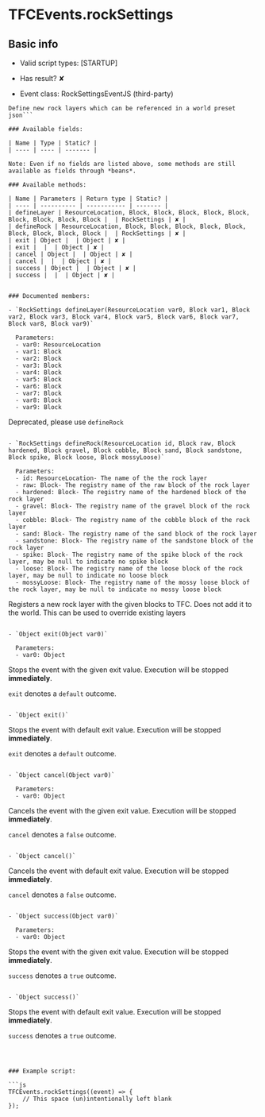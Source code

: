 # TFCEvents.rockSettings

## Basic info

- Valid script types: [STARTUP]

- Has result? ✘

- Event class: RockSettingsEventJS (third-party)

```
Define new rock layers which can be referenced in a world preset json```

### Available fields:

| Name | Type | Static? |
| ---- | ---- | ------- |

Note: Even if no fields are listed above, some methods are still available as fields through *beans*.

### Available methods:

| Name | Parameters | Return type | Static? |
| ---- | ---------- | ----------- | ------- |
| defineLayer | ResourceLocation, Block, Block, Block, Block, Block, Block, Block, Block, Block |  | RockSettings | ✘ |
| defineRock | ResourceLocation, Block, Block, Block, Block, Block, Block, Block, Block, Block |  | RockSettings | ✘ |
| exit | Object |  | Object | ✘ |
| exit |  |  | Object | ✘ |
| cancel | Object |  | Object | ✘ |
| cancel |  |  | Object | ✘ |
| success | Object |  | Object | ✘ |
| success |  |  | Object | ✘ |


### Documented members:

- `RockSettings defineLayer(ResourceLocation var0, Block var1, Block var2, Block var3, Block var4, Block var5, Block var6, Block var7, Block var8, Block var9)`

  Parameters:
  - var0: ResourceLocation
  - var1: Block
  - var2: Block
  - var3: Block
  - var4: Block
  - var5: Block
  - var6: Block
  - var7: Block
  - var8: Block
  - var9: Block

```
Deprecated, please use `defineRock`
```

- `RockSettings defineRock(ResourceLocation id, Block raw, Block hardened, Block gravel, Block cobble, Block sand, Block sandstone, Block spike, Block loose, Block mossyLoose)`

  Parameters:
  - id: ResourceLocation- The name of the the rock layer
  - raw: Block- The registry name of the raw block of the rock layer
  - hardened: Block- The registry name of the hardened block of the rock layer
  - gravel: Block- The registry name of the gravel block of the rock layer
  - cobble: Block- The registry name of the cobble block of the rock layer
  - sand: Block- The registry name of the sand block of the rock layer
  - sandstone: Block- The registry name of the sandstone block of the rock layer
  - spike: Block- The registry name of the spike block of the rock layer, may be null to indicate no spike block
  - loose: Block- The registry name of the loose block of the rock layer, may be null to indicate no loose block
  - mossyLoose: Block- The registry name of the mossy loose block of the rock layer, may be null to indicate no mossy loose block

```
Registers a new rock layer with the given blocks to TFC. Does not add it to the world. This can be used to override existing layers
```

- `Object exit(Object var0)`

  Parameters:
  - var0: Object

```
Stops the event with the given exit value. Execution will be stopped **immediately**.

`exit` denotes a `default` outcome.
```

- `Object exit()`
```
Stops the event with default exit value. Execution will be stopped **immediately**.

`exit` denotes a `default` outcome.
```

- `Object cancel(Object var0)`

  Parameters:
  - var0: Object

```
Cancels the event with the given exit value. Execution will be stopped **immediately**.

`cancel` denotes a `false` outcome.
```

- `Object cancel()`
```
Cancels the event with default exit value. Execution will be stopped **immediately**.

`cancel` denotes a `false` outcome.
```

- `Object success(Object var0)`

  Parameters:
  - var0: Object

```
Stops the event with the given exit value. Execution will be stopped **immediately**.

`success` denotes a `true` outcome.
```

- `Object success()`
```
Stops the event with default exit value. Execution will be stopped **immediately**.

`success` denotes a `true` outcome.
```



### Example script:

```js
TFCEvents.rockSettings((event) => {
	// This space (un)intentionally left blank
});
```

